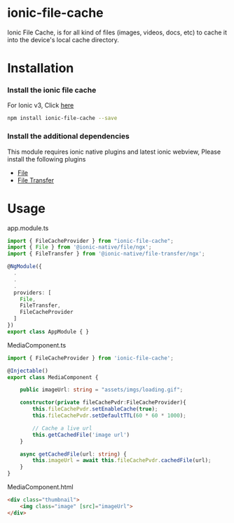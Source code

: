 # ionic-file-cache

Ionic File Cache, is for all kind of files (images, videos, docs, etc) to cache it into the device's local cache directory. 

# Installation

### Install the ionic file cache

For Ionic v3, Click [here](https://github.com/amindia/ionic-file-cache/tree/ionicv3)

```bash
npm install ionic-file-cache --save
```

### Install the additional dependencies

This module requires ionic native plugins and latest ionic webview, Please install the following plugins
+ [File](https://ionicframework.com/docs/native/file)
+ [File Transfer](https://ionicframework.com/docs/native/file-transfer)


# Usage

app.module.ts

```ts
import { FileCacheProvider } from "ionic-file-cache";
import { File } from '@ionic-native/file/ngx';
import { FileTransfer } from '@ionic-native/file-transfer/ngx';

@NgModule({
  .
  .
  .
  providers: [
    File,
    FileTransfer,
    FileCacheProvider    
  ]
})
export class AppModule { }
```

MediaComponent.ts
```ts
import { FileCacheProvider } from 'ionic-file-cache';

@Injectable()
export class MediaComponent {

    public imageUrl: string = "assets/imgs/loading.gif";

    constructor(private fileCachePvdr:FileCacheProvider){
        this.fileCachePvdr.setEnableCache(true);
        this.fileCachePvdr.setDefaultTTL(60 * 60 * 1000);

        // Cache a live url
        this.getCachedFile('image url')
    }

    async getCachedFile(url: string) {
        this.imageUrl = await this.fileCachePvdr.cachedFile(url);
    }
}
```

MediaComponent.html
```html
<div class="thumbnail">
    <img class="image" [src]="imageUrl">
</div>
```